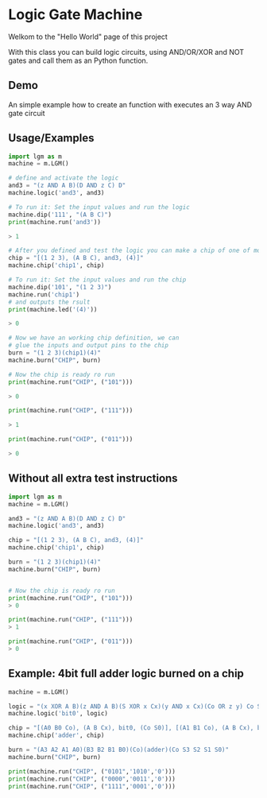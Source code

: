 # Logic Gate Machine
Welkom to the "Hello World" page of this project

With this class you can build logic circuits, using AND/OR/XOR and NOT gates and call them as an Python function.


## Demo

An simple example how to create an function with executes an 3 way AND gate circuit


## Usage/Examples

```python
import lgm as m
machine = m.LGM()

# define and activate the logic
and3 = "(z AND A B)(D AND z C) D"
machine.logic('and3', and3)

# To run it: Set the input values and run the logic
machine.dip('111', "(A B C)")
print(machine.run('and3'))

> 1

# After you defined and test the logic you can make a chip of one of more logic componentens
chip = "[(1 2 3), (A B C), and3, (4)]"
machine.chip('chip1', chip)

# To run it: Set the input values and run the chip
machine.dip('101', "(1 2 3)")
machine.run('chip1')
# and outputs the rsult
print(machine.led('(4)'))

> 0

# Now we have an working chip definition, we can
# glue the inputs and output pins to the chip
burn = "(1 2 3)(chip1)(4)"
machine.burn("CHIP", burn)

# Now the chip is ready ro run
print(machine.run("CHIP", ("101")))

> 0

print(machine.run("CHIP", ("111")))

> 1

print(machine.run("CHIP", ("011")))

> 0

```
## Without all extra test instructions
```python
import lgm as m
machine = m.LGM()

and3 = "(z AND A B)(D AND z C) D"
machine.logic('and3', and3)

chip = "[(1 2 3), (A B C), and3, (4)]"
machine.chip('chip1', chip)

burn = "(1 2 3)(chip1)(4)"
machine.burn("CHIP", burn)


# Now the chip is ready ro run
print(machine.run("CHIP", ("101")))
> 0

print(machine.run("CHIP", ("111")))
> 1

print(machine.run("CHIP", ("011")))
> 0

```


## Example: 4bit full adder logic burned on a chip
```python
machine = m.LGM()

logic = "(x XOR A B)(z AND A B)(S XOR x Cx)(y AND x Cx)(Co OR z y) Co S"
machine.logic('bit0', logic)

chip = "[(A0 B0 Co), (A B Cx), bit0, (Co S0)], [(A1 B1 Co), (A B Cx), bit0, (Co S1)], [(A2 B2 Co), (A B Cx), bit0, (Co S2)], [(A3 B3 Co), (A B Cx), bit0, (Co S3)]"
machine.chip('adder', chip)

burn = "(A3 A2 A1 A0)(B3 B2 B1 B0)(Co)(adder)(Co S3 S2 S1 S0)"
machine.burn("CHIP", burn)

print(machine.run("CHIP", ("0101",'1010','0')))
print(machine.run("CHIP", ("0000",'0011','0')))
print(machine.run("CHIP", ("1111",'0001','0')))

```